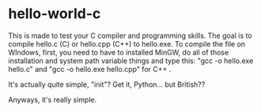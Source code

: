 # hello-world-c
This is made to test your C compiler and programming skills. The goal is to compile hello.c (C) or hello.cpp (C++) to hello.exe. To compile the file on WIndows, first, you need to have to installed MinGW, do all of those installation and system path variable things and type this: "gcc -o hello.exe hello.c" and "gcc -o hello.exe hello.cpp" for C++ .

It's actually quite simple, "init"?
Get it, Python... but British??

Anyways, it's really simple.
